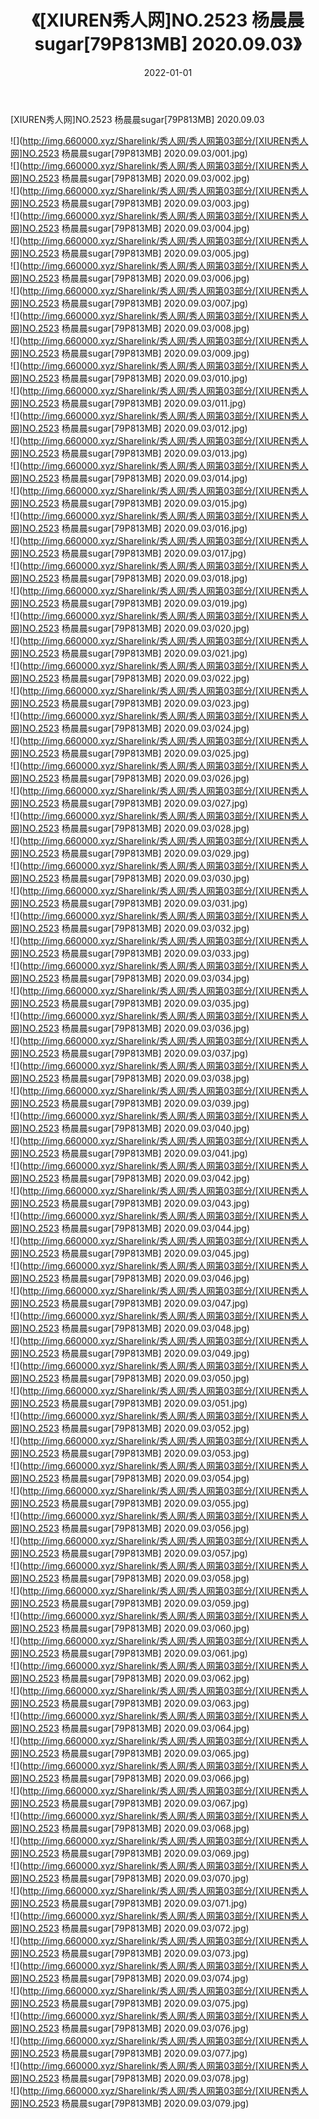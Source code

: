 ﻿---
layout: post
title:  《[XIUREN秀人网]NO.2523 杨晨晨sugar[79P813MB] 2020.09.03》
date:   2022-01-01
img: http://img.660000.xyz/Sharelink/秀人网/秀人网第03部分/[XIUREN秀人网]NO.2523 杨晨晨sugar[79P813MB] 2020.09.03/000.jpg
categories: [美女, 清纯, 唯美]
---

[XIUREN秀人网]NO.2523 杨晨晨sugar[79P813MB] 2020.09.03

 ![](http://img.660000.xyz/Sharelink/秀人网/秀人网第03部分/[XIUREN秀人网]NO.2523 杨晨晨sugar[79P813MB] 2020.09.03/001.jpg) <br>![](http://img.660000.xyz/Sharelink/秀人网/秀人网第03部分/[XIUREN秀人网]NO.2523 杨晨晨sugar[79P813MB] 2020.09.03/002.jpg) <br>![](http://img.660000.xyz/Sharelink/秀人网/秀人网第03部分/[XIUREN秀人网]NO.2523 杨晨晨sugar[79P813MB] 2020.09.03/003.jpg) <br>![](http://img.660000.xyz/Sharelink/秀人网/秀人网第03部分/[XIUREN秀人网]NO.2523 杨晨晨sugar[79P813MB] 2020.09.03/004.jpg) <br>![](http://img.660000.xyz/Sharelink/秀人网/秀人网第03部分/[XIUREN秀人网]NO.2523 杨晨晨sugar[79P813MB] 2020.09.03/005.jpg) <br>![](http://img.660000.xyz/Sharelink/秀人网/秀人网第03部分/[XIUREN秀人网]NO.2523 杨晨晨sugar[79P813MB] 2020.09.03/006.jpg) <br>![](http://img.660000.xyz/Sharelink/秀人网/秀人网第03部分/[XIUREN秀人网]NO.2523 杨晨晨sugar[79P813MB] 2020.09.03/007.jpg) <br>![](http://img.660000.xyz/Sharelink/秀人网/秀人网第03部分/[XIUREN秀人网]NO.2523 杨晨晨sugar[79P813MB] 2020.09.03/008.jpg) <br>![](http://img.660000.xyz/Sharelink/秀人网/秀人网第03部分/[XIUREN秀人网]NO.2523 杨晨晨sugar[79P813MB] 2020.09.03/009.jpg) <br>![](http://img.660000.xyz/Sharelink/秀人网/秀人网第03部分/[XIUREN秀人网]NO.2523 杨晨晨sugar[79P813MB] 2020.09.03/010.jpg) <br>![](http://img.660000.xyz/Sharelink/秀人网/秀人网第03部分/[XIUREN秀人网]NO.2523 杨晨晨sugar[79P813MB] 2020.09.03/011.jpg) <br>![](http://img.660000.xyz/Sharelink/秀人网/秀人网第03部分/[XIUREN秀人网]NO.2523 杨晨晨sugar[79P813MB] 2020.09.03/012.jpg) <br>![](http://img.660000.xyz/Sharelink/秀人网/秀人网第03部分/[XIUREN秀人网]NO.2523 杨晨晨sugar[79P813MB] 2020.09.03/013.jpg) <br>![](http://img.660000.xyz/Sharelink/秀人网/秀人网第03部分/[XIUREN秀人网]NO.2523 杨晨晨sugar[79P813MB] 2020.09.03/014.jpg) <br>![](http://img.660000.xyz/Sharelink/秀人网/秀人网第03部分/[XIUREN秀人网]NO.2523 杨晨晨sugar[79P813MB] 2020.09.03/015.jpg) <br>![](http://img.660000.xyz/Sharelink/秀人网/秀人网第03部分/[XIUREN秀人网]NO.2523 杨晨晨sugar[79P813MB] 2020.09.03/016.jpg) <br>![](http://img.660000.xyz/Sharelink/秀人网/秀人网第03部分/[XIUREN秀人网]NO.2523 杨晨晨sugar[79P813MB] 2020.09.03/017.jpg) <br>![](http://img.660000.xyz/Sharelink/秀人网/秀人网第03部分/[XIUREN秀人网]NO.2523 杨晨晨sugar[79P813MB] 2020.09.03/018.jpg) <br>![](http://img.660000.xyz/Sharelink/秀人网/秀人网第03部分/[XIUREN秀人网]NO.2523 杨晨晨sugar[79P813MB] 2020.09.03/019.jpg) <br>![](http://img.660000.xyz/Sharelink/秀人网/秀人网第03部分/[XIUREN秀人网]NO.2523 杨晨晨sugar[79P813MB] 2020.09.03/020.jpg) <br>![](http://img.660000.xyz/Sharelink/秀人网/秀人网第03部分/[XIUREN秀人网]NO.2523 杨晨晨sugar[79P813MB] 2020.09.03/021.jpg) <br>![](http://img.660000.xyz/Sharelink/秀人网/秀人网第03部分/[XIUREN秀人网]NO.2523 杨晨晨sugar[79P813MB] 2020.09.03/022.jpg) <br>![](http://img.660000.xyz/Sharelink/秀人网/秀人网第03部分/[XIUREN秀人网]NO.2523 杨晨晨sugar[79P813MB] 2020.09.03/023.jpg) <br>![](http://img.660000.xyz/Sharelink/秀人网/秀人网第03部分/[XIUREN秀人网]NO.2523 杨晨晨sugar[79P813MB] 2020.09.03/024.jpg) <br>![](http://img.660000.xyz/Sharelink/秀人网/秀人网第03部分/[XIUREN秀人网]NO.2523 杨晨晨sugar[79P813MB] 2020.09.03/025.jpg) <br>![](http://img.660000.xyz/Sharelink/秀人网/秀人网第03部分/[XIUREN秀人网]NO.2523 杨晨晨sugar[79P813MB] 2020.09.03/026.jpg) <br>![](http://img.660000.xyz/Sharelink/秀人网/秀人网第03部分/[XIUREN秀人网]NO.2523 杨晨晨sugar[79P813MB] 2020.09.03/027.jpg) <br>![](http://img.660000.xyz/Sharelink/秀人网/秀人网第03部分/[XIUREN秀人网]NO.2523 杨晨晨sugar[79P813MB] 2020.09.03/028.jpg) <br>![](http://img.660000.xyz/Sharelink/秀人网/秀人网第03部分/[XIUREN秀人网]NO.2523 杨晨晨sugar[79P813MB] 2020.09.03/029.jpg) <br>![](http://img.660000.xyz/Sharelink/秀人网/秀人网第03部分/[XIUREN秀人网]NO.2523 杨晨晨sugar[79P813MB] 2020.09.03/030.jpg) <br>![](http://img.660000.xyz/Sharelink/秀人网/秀人网第03部分/[XIUREN秀人网]NO.2523 杨晨晨sugar[79P813MB] 2020.09.03/031.jpg) <br>![](http://img.660000.xyz/Sharelink/秀人网/秀人网第03部分/[XIUREN秀人网]NO.2523 杨晨晨sugar[79P813MB] 2020.09.03/032.jpg) <br>![](http://img.660000.xyz/Sharelink/秀人网/秀人网第03部分/[XIUREN秀人网]NO.2523 杨晨晨sugar[79P813MB] 2020.09.03/033.jpg) <br>![](http://img.660000.xyz/Sharelink/秀人网/秀人网第03部分/[XIUREN秀人网]NO.2523 杨晨晨sugar[79P813MB] 2020.09.03/034.jpg) <br>![](http://img.660000.xyz/Sharelink/秀人网/秀人网第03部分/[XIUREN秀人网]NO.2523 杨晨晨sugar[79P813MB] 2020.09.03/035.jpg) <br>![](http://img.660000.xyz/Sharelink/秀人网/秀人网第03部分/[XIUREN秀人网]NO.2523 杨晨晨sugar[79P813MB] 2020.09.03/036.jpg) <br>![](http://img.660000.xyz/Sharelink/秀人网/秀人网第03部分/[XIUREN秀人网]NO.2523 杨晨晨sugar[79P813MB] 2020.09.03/037.jpg) <br>![](http://img.660000.xyz/Sharelink/秀人网/秀人网第03部分/[XIUREN秀人网]NO.2523 杨晨晨sugar[79P813MB] 2020.09.03/038.jpg) <br>![](http://img.660000.xyz/Sharelink/秀人网/秀人网第03部分/[XIUREN秀人网]NO.2523 杨晨晨sugar[79P813MB] 2020.09.03/039.jpg) <br>![](http://img.660000.xyz/Sharelink/秀人网/秀人网第03部分/[XIUREN秀人网]NO.2523 杨晨晨sugar[79P813MB] 2020.09.03/040.jpg) <br>![](http://img.660000.xyz/Sharelink/秀人网/秀人网第03部分/[XIUREN秀人网]NO.2523 杨晨晨sugar[79P813MB] 2020.09.03/041.jpg) <br>![](http://img.660000.xyz/Sharelink/秀人网/秀人网第03部分/[XIUREN秀人网]NO.2523 杨晨晨sugar[79P813MB] 2020.09.03/042.jpg) <br>![](http://img.660000.xyz/Sharelink/秀人网/秀人网第03部分/[XIUREN秀人网]NO.2523 杨晨晨sugar[79P813MB] 2020.09.03/043.jpg) <br>![](http://img.660000.xyz/Sharelink/秀人网/秀人网第03部分/[XIUREN秀人网]NO.2523 杨晨晨sugar[79P813MB] 2020.09.03/044.jpg) <br>![](http://img.660000.xyz/Sharelink/秀人网/秀人网第03部分/[XIUREN秀人网]NO.2523 杨晨晨sugar[79P813MB] 2020.09.03/045.jpg) <br>![](http://img.660000.xyz/Sharelink/秀人网/秀人网第03部分/[XIUREN秀人网]NO.2523 杨晨晨sugar[79P813MB] 2020.09.03/046.jpg) <br>![](http://img.660000.xyz/Sharelink/秀人网/秀人网第03部分/[XIUREN秀人网]NO.2523 杨晨晨sugar[79P813MB] 2020.09.03/047.jpg) <br>![](http://img.660000.xyz/Sharelink/秀人网/秀人网第03部分/[XIUREN秀人网]NO.2523 杨晨晨sugar[79P813MB] 2020.09.03/048.jpg) <br>![](http://img.660000.xyz/Sharelink/秀人网/秀人网第03部分/[XIUREN秀人网]NO.2523 杨晨晨sugar[79P813MB] 2020.09.03/049.jpg) <br>![](http://img.660000.xyz/Sharelink/秀人网/秀人网第03部分/[XIUREN秀人网]NO.2523 杨晨晨sugar[79P813MB] 2020.09.03/050.jpg) <br>![](http://img.660000.xyz/Sharelink/秀人网/秀人网第03部分/[XIUREN秀人网]NO.2523 杨晨晨sugar[79P813MB] 2020.09.03/051.jpg) <br>![](http://img.660000.xyz/Sharelink/秀人网/秀人网第03部分/[XIUREN秀人网]NO.2523 杨晨晨sugar[79P813MB] 2020.09.03/052.jpg) <br>![](http://img.660000.xyz/Sharelink/秀人网/秀人网第03部分/[XIUREN秀人网]NO.2523 杨晨晨sugar[79P813MB] 2020.09.03/053.jpg) <br>![](http://img.660000.xyz/Sharelink/秀人网/秀人网第03部分/[XIUREN秀人网]NO.2523 杨晨晨sugar[79P813MB] 2020.09.03/054.jpg) <br>![](http://img.660000.xyz/Sharelink/秀人网/秀人网第03部分/[XIUREN秀人网]NO.2523 杨晨晨sugar[79P813MB] 2020.09.03/055.jpg) <br>![](http://img.660000.xyz/Sharelink/秀人网/秀人网第03部分/[XIUREN秀人网]NO.2523 杨晨晨sugar[79P813MB] 2020.09.03/056.jpg) <br>![](http://img.660000.xyz/Sharelink/秀人网/秀人网第03部分/[XIUREN秀人网]NO.2523 杨晨晨sugar[79P813MB] 2020.09.03/057.jpg) <br>![](http://img.660000.xyz/Sharelink/秀人网/秀人网第03部分/[XIUREN秀人网]NO.2523 杨晨晨sugar[79P813MB] 2020.09.03/058.jpg) <br>![](http://img.660000.xyz/Sharelink/秀人网/秀人网第03部分/[XIUREN秀人网]NO.2523 杨晨晨sugar[79P813MB] 2020.09.03/059.jpg) <br>![](http://img.660000.xyz/Sharelink/秀人网/秀人网第03部分/[XIUREN秀人网]NO.2523 杨晨晨sugar[79P813MB] 2020.09.03/060.jpg) <br>![](http://img.660000.xyz/Sharelink/秀人网/秀人网第03部分/[XIUREN秀人网]NO.2523 杨晨晨sugar[79P813MB] 2020.09.03/061.jpg) <br>![](http://img.660000.xyz/Sharelink/秀人网/秀人网第03部分/[XIUREN秀人网]NO.2523 杨晨晨sugar[79P813MB] 2020.09.03/062.jpg) <br>![](http://img.660000.xyz/Sharelink/秀人网/秀人网第03部分/[XIUREN秀人网]NO.2523 杨晨晨sugar[79P813MB] 2020.09.03/063.jpg) <br>![](http://img.660000.xyz/Sharelink/秀人网/秀人网第03部分/[XIUREN秀人网]NO.2523 杨晨晨sugar[79P813MB] 2020.09.03/064.jpg) <br>![](http://img.660000.xyz/Sharelink/秀人网/秀人网第03部分/[XIUREN秀人网]NO.2523 杨晨晨sugar[79P813MB] 2020.09.03/065.jpg) <br>![](http://img.660000.xyz/Sharelink/秀人网/秀人网第03部分/[XIUREN秀人网]NO.2523 杨晨晨sugar[79P813MB] 2020.09.03/066.jpg) <br>![](http://img.660000.xyz/Sharelink/秀人网/秀人网第03部分/[XIUREN秀人网]NO.2523 杨晨晨sugar[79P813MB] 2020.09.03/067.jpg) <br>![](http://img.660000.xyz/Sharelink/秀人网/秀人网第03部分/[XIUREN秀人网]NO.2523 杨晨晨sugar[79P813MB] 2020.09.03/068.jpg) <br>![](http://img.660000.xyz/Sharelink/秀人网/秀人网第03部分/[XIUREN秀人网]NO.2523 杨晨晨sugar[79P813MB] 2020.09.03/069.jpg) <br>![](http://img.660000.xyz/Sharelink/秀人网/秀人网第03部分/[XIUREN秀人网]NO.2523 杨晨晨sugar[79P813MB] 2020.09.03/070.jpg) <br>![](http://img.660000.xyz/Sharelink/秀人网/秀人网第03部分/[XIUREN秀人网]NO.2523 杨晨晨sugar[79P813MB] 2020.09.03/071.jpg) <br>![](http://img.660000.xyz/Sharelink/秀人网/秀人网第03部分/[XIUREN秀人网]NO.2523 杨晨晨sugar[79P813MB] 2020.09.03/072.jpg) <br>![](http://img.660000.xyz/Sharelink/秀人网/秀人网第03部分/[XIUREN秀人网]NO.2523 杨晨晨sugar[79P813MB] 2020.09.03/073.jpg) <br>![](http://img.660000.xyz/Sharelink/秀人网/秀人网第03部分/[XIUREN秀人网]NO.2523 杨晨晨sugar[79P813MB] 2020.09.03/074.jpg) <br>![](http://img.660000.xyz/Sharelink/秀人网/秀人网第03部分/[XIUREN秀人网]NO.2523 杨晨晨sugar[79P813MB] 2020.09.03/075.jpg) <br>![](http://img.660000.xyz/Sharelink/秀人网/秀人网第03部分/[XIUREN秀人网]NO.2523 杨晨晨sugar[79P813MB] 2020.09.03/076.jpg) <br>![](http://img.660000.xyz/Sharelink/秀人网/秀人网第03部分/[XIUREN秀人网]NO.2523 杨晨晨sugar[79P813MB] 2020.09.03/077.jpg) <br>![](http://img.660000.xyz/Sharelink/秀人网/秀人网第03部分/[XIUREN秀人网]NO.2523 杨晨晨sugar[79P813MB] 2020.09.03/078.jpg) <br>![](http://img.660000.xyz/Sharelink/秀人网/秀人网第03部分/[XIUREN秀人网]NO.2523 杨晨晨sugar[79P813MB] 2020.09.03/079.jpg) <br>